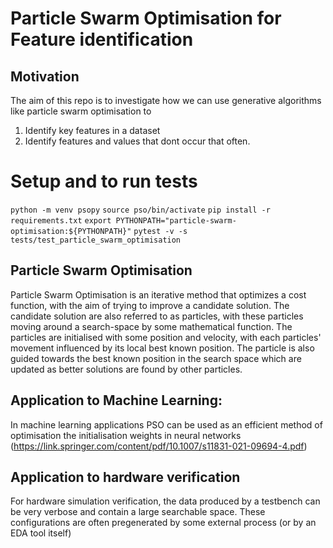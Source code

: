 # Particle Swarm Optimisation for Feature identification

## Motivation
The aim of this repo is to investigate how we can use generative algorithms like particle swarm optimisation to

1. Identify key features in a dataset
2. Identify features and values that dont occur that often.

# Setup and to run tests

```python -m venv psopy```
```source pso/bin/activate```
```pip install -r requirements.txt```
```export PYTHONPATH="particle-swarm-optimisation:${PYTHONPATH}"```
```pytest -v -s tests/test_particle_swarm_optimisation```

## Particle Swarm Optimisation

Particle Swarm Optimisation is an iterative method that optimizes a cost function, with the aim of trying to improve a candidate solution. The candidate solution are also referred to as particles, with these particles moving around a search-space by some mathematical function. The particles are initialised with some position and velocity, with each particles' movement influenced by its local best known position. The particle is also guided towards the best known position in the search space which are updated as better solutions are found by other particles. 

## Application to Machine Learning:
In machine learning applications PSO can be used as an efficient method of optimisation the initialisation weights in neural networks (https://link.springer.com/content/pdf/10.1007/s11831-021-09694-4.pdf) 

## Application to hardware verification

For hardware simulation verification, the data produced by a testbench can be very verbose and contain a large searchable space. These configurations are often pregenerated by some external process (or by an EDA tool itself)